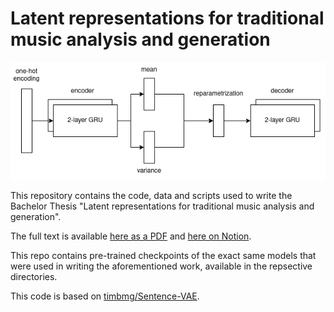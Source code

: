 # Latent representations for traditional music analysis and generation

![folktune-VAE architecture](folktune-VAE.png)

This repository contains the code, data and scripts used to write the Bachelor Thesis "Latent representations for traditional music analysis and generation".

The full text is available [here as a PDF](Latent_representation_for_traditional_music_analysis_and_generation.pdf) and [here on Notion](https://amerotz.notion.site/Latent-representations-for-traditional-music-analysis-and-generation-48204d6646a74b01a2e6e71b6d2aea0f).

This repo contains pre-trained checkpoints of the exact same models that were used in writing the aforementioned work, available in the repsective directories.

This code is based on [timbmg/Sentence-VAE](https://github.com/timbmg/Sentence-VAE).
